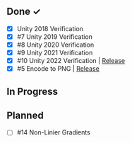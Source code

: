 ## Done ✓
- [x] Unity 2018 Verification 
- [x] #7 Unity 2019 Verification
- [x] #8 Unity 2020 Verification
- [x] #9 Unity 2021 Verification
- [x] #10 Unity 2022 Verification | [Release](https://github.com/mitay-walle/GradientTexture/releases/tag/1.0.6)
- [x] #5 Encode to PNG | [Release](https://github.com/mitay-walle/GradientTexture/releases/tag/1.0.7)

## In Progress

## Planned
- [ ] #14 Non-Linier Gradients